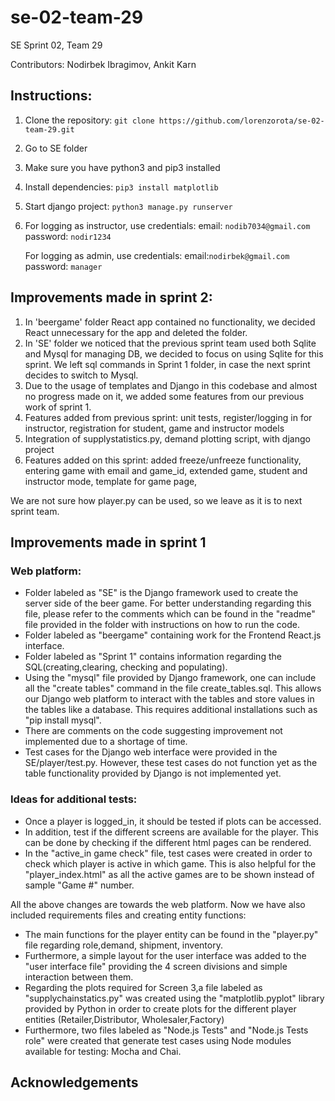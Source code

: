 # se-02-team-29
SE Sprint 02, Team 29

Contributors: Nodirbek Ibragimov, Ankit Karn

## Instructions:
1. Clone the repository:
```git clone https://github.com/lorenzorota/se-02-team-29.git``` 
2. Go to SE folder
3. Make sure you have python3 and pip3 installed
4. Install dependencies: ```pip3 install matplotlib```
5. Start django project:
```python3 manage.py runserver```
4. For logging as instructor, use credentials: 
   email: ```nodib7034@gmail.com```
   password: ```nodir1234```
   
   For logging as admin, use credentials: 
   email:```nodirbek@gmail.com```
   password: ```manager```


## Improvements made in sprint 2:

1. In 'beergame' folder React app contained no functionality, we decided React unnecessary for the app and deleted the folder.
2. In 'SE' folder we noticed that the previous sprint team used both Sqlite and Mysql for managing DB, we decided to focus on using Sqlite for this sprint. We left sql commands in Sprint 1 folder, in case the next sprint decides to switch to Mysql.
3. Due to the usage of templates and Django in this codebase and almost no progress made on it, we added some features from our previous work of sprint 1.
4. Features added from previous sprint: unit tests, register/logging in for instructor, registration for student, game and instructor models
5. Integration of supplystatistics.py, demand plotting script, with django project
6. Features added on this sprint: added freeze/unfreeze functionality, entering game with email and game_id, extended game, student and instructor mode, template for game page, 

We are not sure how player.py can be used, so we leave as it is to next sprint team.

## Improvements made in sprint 1
### Web platform:
- Folder labeled as "SE" is the Django framework used to create the server side of the beer game. For better understanding regarding this file, please refer to the comments which can be found in the "readme" file provided in the folder with instructions on how to run the code. 
- Folder labeled as "beergame" containing work for the Frontend React.js interface.
- Folder labeled as "Sprint 1" contains information regarding the SQL(creating,clearing, checking and populating).
- Using the "mysql" file provided by Django framework, one can include all the "create tables" command in the file create_tables.sql. This allows our Django web platform to interact with the tables and store values in the tables like a database. This requires additional installations such as "pip install mysql".
- There are comments on the code suggesting improvement not implemented due to a shortage of time.
- Test cases for the Django web interface were provided in the SE/player/test.py. However, these test cases do not function yet as the table functionality provided by Django is not implemented yet.


### Ideas for additional tests:
- Once a player is logged_in, it should be tested if plots can be accessed. 
- In addition, test if the different screens are available for the player. This can be done by checking if the different html pages can be rendered.
- In the "active_in game check" file, test cases were created in order to check which player is active in which game. This is also helpful for the "player_index.html" as all the active games are to be shown instead of sample "Game #" number.

All the above changes are towards the web platform. Now we have also included requirements files and creating entity functions:
- The main functions for the player entity can be found in the "player.py" file regarding role,demand, shipment, inventory.
- Furthermore, a simple layout for the user interface was added to the "user interface file" providing the 4 screen divisions and simple interaction between them.
- Regarding the plots required for Screen 3,a file labeled as "supplychainstatics.py" was created using the "matplotlib.pyplot" library provided by Python in order to create plots for the different player entities (Retailer,Distributor, Wholesaler,Factory)
- Furthermore, two files labeled as "Node.js Tests" and "Node.js Tests role" were created that generate test cases using Node modules available for testing: Mocha and Chai.

## Acknowledgements

